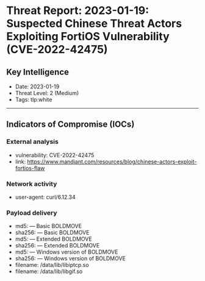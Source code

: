 # Threat Report: 2023-01-19: Suspected Chinese Threat Actors Exploiting FortiOS Vulnerability (CVE-2022-42475)


## Key Intelligence
* Date: 2023-01-19
* Threat Level: 2 (Medium)
* Tags: tlp:white

---

## Indicators of Compromise (IOCs)
### External analysis
* vulnerability: CVE-2022-42475
* link: https://www.mandiant.com/resources/blog/chinese-actors-exploit-fortios-flaw

### Network activity
* user-agent: curl/6.12.34

### Payload delivery
* md5: <md5> — Basic BOLDMOVE
* sha256: <sha256> — Basic BOLDMOVE
* md5: <md5> — Extended BOLDMOVE
* sha256: <sha256> — Extended BOLDMOVE
* md5: <md5> — Windows version of BOLDMOVE
* sha256: <sha256> — Windows version of BOLDMOVE
* filename: /data/lib/libiptcp.so
* filename: /data/lib/libgif.so
